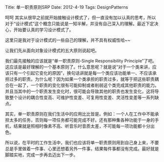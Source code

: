 Title: 单一职责原则SRP
Date: 2012-4-19
Tags: DesignPatterns


呵呵 其实从很早之前就开始接触设计模式了，但一直没有加以认真的思考，所以对于“设计模式”这个概念只能说是一知半解，并没有自己深入的理解。最近下定决心，开始要认真的学习设计模式了。

这里只是我对于设计模式的一些自己的理解，并不具有权威性哈~~

让我们先从面向对象设计模式的五大原则说起吧。

我们最先接触的应该就是“单一职责原则-Single Responsibility Principle”了吧。这应该是最好理解的一个基本原则了。什么意思呢？就是说“对于一个类来讲，应该只有一个引起它变化的原因”，换句话讲就是每一个类应该功能单一、不应该承担过多的职责。为什么呢？因为如果一个类承担的职责过多，就等于把这些职责耦合在一起了，一个职责的变化很有可能抑制或者削弱这个类完成其他职责的能力。并且当其中的一个职责发生变化时，很可能会导致其他的职责也发生变化，这将导致整个设计的耦合性变高、可维护性变差、可复用性变差、灵活性变差等一系列缺点。

其实，单一职责原则在我们生活中的应用比比皆是。例如：一个人在工作中不能承担太多的任务，否则每一项任务都可能完成不好。还有那种集各种功能于一身的手机，结果就是照相时像素不高、听音乐时音质太差，不可能每一项功能都十分出色。

所以说，在平时的工作生活中，我们也应该将单一职责原则用到自己身上来，不要总是手里做着一件事、心里还想着另外一件事，结果每件事都没有完成。最好就是脚踏实地，完成一步再去迈出下一步。
